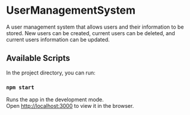 # UserManagementSystem 

A user management system that allows users and their information to be stored. New users can be created, current users can be deleted, and current users information can be updated.

## Available Scripts

In the project directory, you can run:

### `npm start`

Runs the app in the development mode.\
Open [http://localhost:3000](http://localhost:3000) to view it in the browser.


